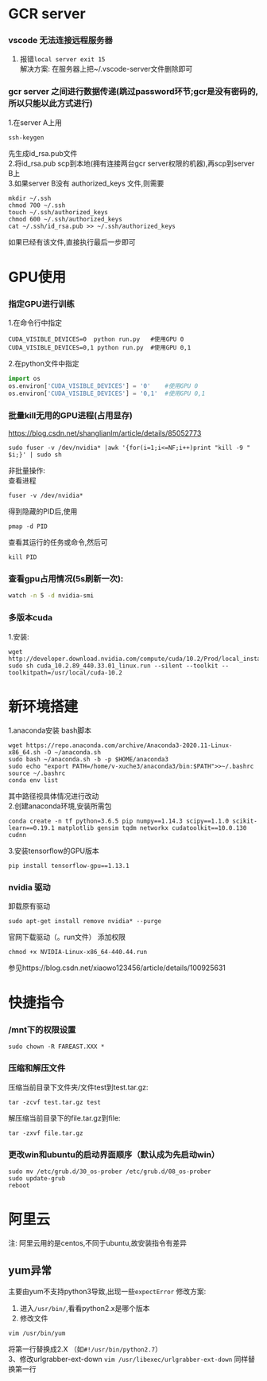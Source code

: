 # GCR server
### vscode 无法连接远程服务器
1. 报错```local server exit 15```  
解决方案: 在服务器上把~/.vscode-server文件删除即可
### gcr server 之间进行数据传递(跳过password环节;gcr是没有密码的,所以只能以此方式进行)
1.在server A上用  
```
ssh-keygen
```
先生成id_rsa.pub文件  
2.将id_rsa.pub scp到本地(拥有连接两台gcr server权限的机器),再scp到server B上  
3.如果server B没有 authorized_keys 文件,则需要
```
mkdir ~/.ssh
chmod 700 ~/.ssh
touch ~/.ssh/authorized_keys
chmod 600 ~/.ssh/authorized_keys
cat ~/.ssh/id_rsa.pub >> ~/.ssh/authorized_keys
```
如果已经有该文件,直接执行最后一步即可

# GPU使用
### 指定GPU进行训练
1.在命令行中指定
```
CUDA_VISIBLE_DEVICES=0  python run.py   #使用GPU 0
CUDA_VISIBLE_DEVICES=0,1 python run.py  #使用GPU 0,1
```
2.在python文件中指定
```py
import os
os.environ['CUDA_VISIBLE_DEVICES'] = '0'    #使用GPU 0
os.environ['CUDA_VISIBLE_DEVICES'] = '0,1'  #使用GPU 0,1
```
### 批量kill无用的GPU进程(占用显存)  
https://blog.csdn.net/shanglianlm/article/details/85052773
```
sudo fuser -v /dev/nvidia* |awk '{for(i=1;i<=NF;i++)print "kill -9 " $i;}' | sudo sh
```

非批量操作:  
查看进程
```
fuser -v /dev/nvidia*
```
得到隐藏的PID后,使用
```
pmap -d PID
```
查看其运行的任务或命令,然后可
```
kill PID
```
### 查看gpu占用情况(5s刷新一次):
```bash
watch -n 5 -d nvidia-smi
```

### 多版本cuda  
1.安装:
```
wget http://developer.download.nvidia.com/compute/cuda/10.2/Prod/local_installers/cuda_10.2.89_440.33.01_linux.run
sudo sh cuda_10.2.89_440.33.01_linux.run --silent --toolkit --toolkitpath=/usr/local/cuda-10.2
```

#  新环境搭建

1.anaconda安装 bash脚本
```
wget https://repo.anaconda.com/archive/Anaconda3-2020.11-Linux-x86_64.sh -O ~/anaconda.sh
sudo bash ~/anaconda.sh -b -p $HOME/anaconda3
sudo echo "export PATH=/home/v-xuche3/anaconda3/bin:$PATH">>~/.bashrc
source ~/.bashrc
conda env list
```
其中路径视具体情况进行改动  
2.创建anaconda环境,安装所需包
```
conda create -n tf python=3.6.5 pip numpy==1.14.3 scipy==1.1.0 scikit-learn==0.19.1 matplotlib gensim tqdm networkx cudatoolkit==10.0.130 cudnn
```
3.安装tensorflow的GPU版本
```
pip install tensorflow-gpu==1.13.1
```
### nvidia 驱动
卸载原有驱动
```
sudo apt-get install remove nvidia* --purge
```
官网下载驱动（。run文件）
添加权限
```
chmod +x NVIDIA-Linux-x86_64-440.44.run
```
参见https://blog.csdn.net/xiaowo123456/article/details/100925631


# 快捷指令

### /mnt下的权限设置
```
sudo chown -R FAREAST.XXX *
```
### 压缩和解压文件
压缩当前目录下文件夹/文件test到test.tar.gz:
```
tar -zcvf test.tar.gz test
```
解压缩当前目录下的file.tar.gz到file:
```
tar -zxvf file.tar.gz
```
### 更改win和ubuntu的启动界面顺序（默认成为先启动win）
```
sudo mv /etc/grub.d/30_os-prober /etc/grub.d/08_os-prober
sudo update-grub
reboot
```


# 阿里云
注: 阿里云用的是centos,不同于ubuntu,故安装指令有差异
## yum异常
主要由yum不支持python3导致,出现一些``expectError``
修改方案:
1. 进入``/usr/bin/``,看看python2.x是哪个版本  
2. 修改文件
  ```
  vim /usr/bin/yum 
  ```  
  将第一行替换成2.X （如``#!/usr/bin/python2.7``）  
3、修改urlgrabber-ext-down
  ```vim /usr/libexec/urlgrabber-ext-down```
  同样替换第一行
